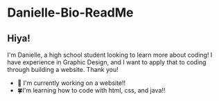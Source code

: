 # Danielle-Bio-ReadMe
## Hiya! 
I'm Danielle, a high school student looking to learn more about coding! I have experience in Graphic Design, and I want to apply that to coding through building a website. Thank you!
- 🔨 I'm currently working on a website!!
- 🍀I'm learning how to code with html, css, and java!!
